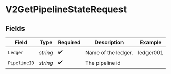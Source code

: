# V2GetPipelineStateRequest


## Fields

| Field               | Type                | Required            | Description         | Example             |
| ------------------- | ------------------- | ------------------- | ------------------- | ------------------- |
| `Ledger`            | *string*            | :heavy_check_mark:  | Name of the ledger. | ledger001           |
| `PipelineID`        | *string*            | :heavy_check_mark:  | The pipeline id     |                     |